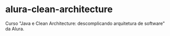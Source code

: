 # alura-clean-architecture
Curso "Java e Clean Architecture: descomplicando arquitetura de software" da Alura.

